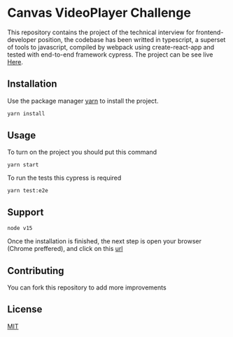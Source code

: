 # Canvas VideoPlayer Challenge

This repository contains the project of the technical interview for frontend-developer position, the codebase has been writted in typescript, a superset of tools to javascript, compiled by webpack using create-react-app and tested with end-to-end framework cypress. The project can be see live [Here](https://goofy-northcutt-42ea45.netlify.app/).


## Installation

Use the package manager [yarn](https://pip.pypa.io/en/stable/) to install the project.

```bash
yarn install
```

## Usage
To turn on the project you should put this command
```
yarn start
```

To run the tests this cypress is required
```
yarn test:e2e
```

## Support

```
node v15
```
Once the installation is finished, the next step is open your browser (Chrome preffered), and click on this  [url](http://localhost:3000)

## Contributing
You can fork this repository to add more improvements

## License
[MIT](https://choosealicense.com/licenses/mit/)
